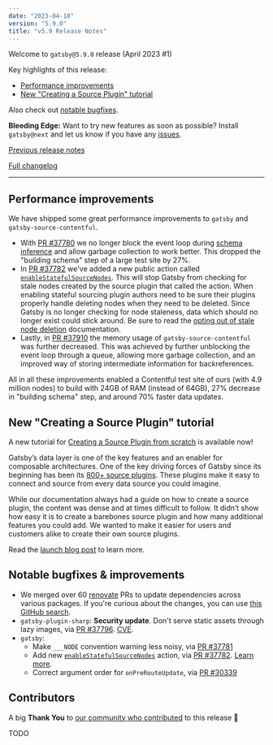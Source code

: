 ```yaml
---
date: "2023-04-18"
version: "5.9.0"
title: "v5.9 Release Notes"
---
```


Welcome to `gatsby@5.9.0` release (April 2023 #1)

Key highlights of this release:

- [Performance improvements](#performance-improvements)
- [New "Creating a Source Plugin" tutorial](#new-creating-a-source-plugin-tutorial)

Also check out [notable bugfixes](#notable-bugfixes--improvements).

**Bleeding Edge:** Want to try new features as soon as possible? Install `gatsby@next` and let us know if you have any [issues](https://github.com/gatsbyjs/gatsby/issues).

[Previous release notes](/docs/reference/release-notes/v5.8)

[Full changelog][full-changelog]

---

## Performance improvements

We have shipped some great performance improvements to `gatsby` and `gatsby-source-contentful`.

- With [PR #37780](https://github.com/gatsbyjs/gatsby/pull/37780) we no longer block the event loop during [schema inference](/docs/reference/graphql-data-layer/schema-customization/#automatic-type-inference) and allow garbage collection to work better. This dropped the "building schema" step of a large test site by 27%.
- In [PR #37782](https://github.com/gatsbyjs/gatsby/pull/37782) we've added a new public action called [`enableStatefulSourceNodes`](/docs/reference/config-files/actions/#enableStatefulSourceNodes). This will stop Gatsby from checking for stale nodes created by the source plugin that called the action. When enabling stateful sourcing plugin authors need to be sure their plugins properly handle deleting nodes when they need to be deleted. Since Gatsby is no longer checking for node staleness, data which should no longer exist could stick around. Be sure to read the [opting out of stale node deletion](/docs/node-creation/#opting-out-of-stale-node-deletion) documentation.
- Lastly, in [PR #37910](https://github.com/gatsbyjs/gatsby/pull/37910) the memory usage of `gatsby-source-contentful` was further decreased. This was achieved by further unblocking the event loop through a queue, allowing more garbage collection, and an improved way of storing intermediate information for backreferences.

All in all these improvements enabled a Contentful test site of ours (with 4.9 million nodes) to build with 24GB of RAM (instead of 64GB), 27% decrease in "building schema" step, and around 70% faster data updates.

## New "Creating a Source Plugin" tutorial

A new tutorial for [Creating a Source Plugin from scratch](/docs/tutorial/creating-a-source-plugin/) is available now!

Gatsby’s data layer is one of the key features and an enabler for composable architectures. One of the key driving forces of Gatsby since its beginning has been its [800+ source plugins](/plugins?=gatsby-source-). These plugins make it easy to connect and source from every data source you could imagine.

While our documentation always had a guide on how to create a source plugin, the content was dense and at times difficult to follow. It didn’t show how easy it is to create a barebones source plugin and how many additional features you could add. We wanted to make it easier for users and customers alike to create their own source plugins.

Read the [launch blog post](/blog/announcing-new-source-plugin-tutorial) to learn more.

## Notable bugfixes & improvements

- We merged over 60 [renovate](https://www.mend.io/free-developer-tools/renovate/) PRs to update dependencies across various packages. If you're curious about the changes, you can use [this GitHub search](https://github.com/gatsbyjs/gatsby/pulls?q=is%3Apr+sort%3Aupdated-desc+author%3Aapp%2Frenovate+merged%3A2023-04-03..2023-04-04).
- `gatsby-plugin-sharp`: **Security update**. Don't serve static assets through lazy images, via [PR #37796](https://github.com/gatsbyjs/gatsby/pull/37796). [CVE](https://github.com/gatsbyjs/gatsby/security/advisories/GHSA-h2pm-378c-pcxx).
- `gatsby`:
  - Make `___NODE` convention warning less noisy, via [PR #37781](https://github.com/gatsbyjs/gatsby/pull/37781)
  - Add new [`enableStatefulSourceNodes`](/docs/reference/config-files/actions/#enableStatefulSourceNodes) action, via [PR #37782](https://github.com/gatsbyjs/gatsby/pull/37782). [Learn more](/docs/node-creation/#opting-out-of-stale-node-deletion).
  - Correct argument order for `onPreRouteUpdate`, via [PR #30339](https://github.com/gatsbyjs/gatsby/pull/30339)

## Contributors

A big **Thank You** to [our community who contributed][full-changelog] to this release 💜

TODO

[full-changelog]: https://github.com/gatsbyjs/gatsby/compare/gatsby@5.9.0-next.0...gatsby@5.9.0
